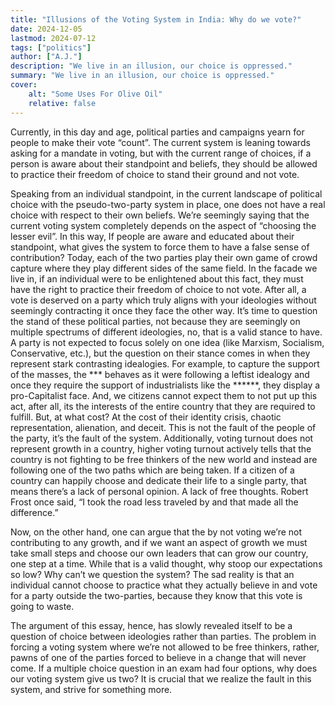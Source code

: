 ```yaml
---
title: "Illusions of the Voting System in India: Why do we vote?" 
date: 2024-12-05
lastmod: 2024-07-12
tags: ["politics"]
author: ["A.J."]
description: "We live in an illusion, our choice is oppressed." 
summary: "We live in an illusion, our choice is oppressed." 
cover:
    alt: "Some Uses For Olive Oil"
    relative: false
---
```


Currently, in this day and age, political parties and campaigns yearn for people to make their vote “count”. The current system is leaning towards asking for a mandate in voting, but with the current range of choices, if a person is aware about their standpoint and beliefs, they should be allowed to practice their freedom of choice to stand their ground and not vote.

Speaking from an individual standpoint, in the current landscape of political choice with the pseudo-two-party system in place, one does not have a real choice with respect to their own beliefs. We’re seemingly saying that the current voting system completely depends on the aspect of “choosing the lesser evil”. In this way, If people are aware and educated about their standpoint, what gives the system to force them to have a false sense of contribution? Today, each of the two parties play their own game of crowd capture where they play different sides of the same field. In the facade we live in, if an individual were to be enlightened about this fact, they must have the right to practice their freedom of choice to not vote. After all, a vote is deserved on a party which truly aligns with your ideologies without seemingly contracting it once they face the other way. It’s time to question the stand of these political parties, not because they are seemingly on multiple spectrums of different ideologies, no, that is a valid stance to have. A party is not expected to focus solely on one idea (like Marxism, Socialism, Conservative, etc.), but the question on their stance comes in when they represent stark contrasting idealogies. For example, to capture the support of the masses, the *** behaves as it were following a leftist idealogy and once they require the support of industrialists like the ******, they display a pro-Capitalist face. And, we citizens cannot expect them to not put up this act, after all, its the interests of the entire country that they are required to fulfill. But, at what cost? At the cost of their identity crisis, chaotic representation, alienation, and deceit. This is not the fault of the people of the party, it’s the fault of the system. Additionally, voting turnout does not represent growth in a country, higher voting turnout actively tells that the country is not fighting to be free thinkers of the new world and instead are following one of the two paths which are being taken. If a citizen of a country can happily choose and dedicate their life to a single party, that means there’s a lack of personal opinion. A lack of free thoughts. Robert Frost once said, “I took the road less traveled by and that made all the difference.”

Now, on the other hand, one can argue that the by not voting we’re not contributing to any growth, and if we want an aspect of growth we must take small steps and choose our own leaders that can grow our country, one step at a time. While that is a valid thought, why stoop our expectations so low? Why can’t we question the system? The sad reality is that an individual cannot choose to practice what they actually believe in and vote for a party outside the two-parties, because they know that this vote is going to waste.

The argument of this essay, hence, has slowly revealed itself to be a question of choice between ideologies rather than parties. The problem in forcing a voting system where we’re not allowed to be free thinkers, rather, pawns of one of the parties forced to believe in a change that will never come. If a multiple choice question in an exam had four options, why does our voting system give us two? It is crucial that we realize the fault in this system, and strive for something more.
